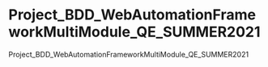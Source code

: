 # Project_BDD_WebAutomationFrameworkMultiModule_QE_SUMMER2021
Project_BDD_WebAutomationFrameworkMultiModule_QE_SUMMER2021
